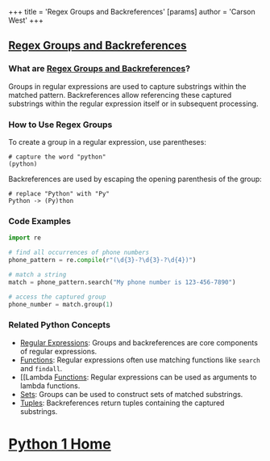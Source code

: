 +++
 title = 'Regex Groups and Backreferences'
[params]
	author = 'Carson West'
+++
## [Regex Groups and Backreferences](./../regex-groups-and-backreferences/)

### What are [Regex Groups and Backreferences](./../regex-groups-and-backreferences/)?
Groups in regular expressions are used to capture substrings within the matched pattern. Backreferences allow referencing these captured substrings within the regular expression itself or in subsequent processing.

### How to Use Regex Groups
To create a group in a regular expression, use parentheses:

```
# capture the word "python"
(python)
```

Backreferences are used by escaping the opening parenthesis of the group:

```
# replace "Python" with "Py"
Python -> (Py)thon
```

### Code Examples
```python
import re

# find all occurrences of phone numbers
phone_pattern = re.compile(r"(\d{3}-?\d{3}-?\d{4})")

# match a string
match = phone_pattern.search("My phone number is 123-456-7890")

# access the captured group
phone_number = match.group(1)
```

### Related Python Concepts

- [Regular Expressions](./../regular-expressions/): Groups and backreferences are core components of regular expressions.
- [Functions](./../functions/): Regular expressions often use matching functions like `search` and `findall`.
- [[Lambda [Functions](./../functions/): Regular expressions can be used as arguments to lambda functions.
- [Sets](./../sets/): Groups can be used to construct sets of matched substrings.
- [Tuples](./../tuples/): Backreferences return tuples containing the captured substrings.
# [Python 1 Home](./../python-1-home/)